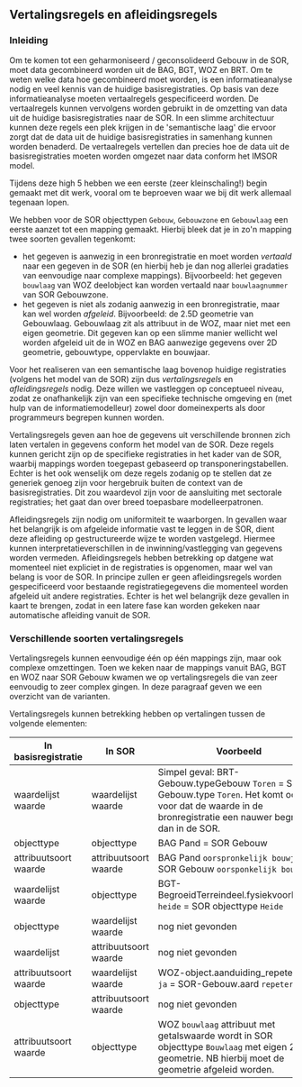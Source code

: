 ## Vertalingsregels en afleidingsregels

### Inleiding

Om te komen tot een geharmoniseerd / geconsolideerd Gebouw in de SOR, moet data gecombineerd worden uit de BAG, BGT, WOZ en BRT. Om te weten welke data hoe gecombineerd moet worden, is een informatieanalyse nodig en veel kennis van de huidige basisregistraties. Op basis van deze informatieanalyse moeten vertaalregels gespecificeerd worden. De vertaalregels kunnen vervolgens worden gebruikt in de omzetting van data uit de huidige basisregistraties naar de SOR. In een slimme architectuur kunnen deze regels een plek krijgen in de 'semantische laag' die ervoor zorgt dat de data uit de huidige basisregistraties in samenhang kunnen worden benaderd. De vertaalregels vertellen dan precies hoe de data uit de basisregistraties moeten worden omgezet naar data conform het IMSOR model. 

Tijdens deze high 5 hebben we een eerste (zeer kleinschaling!) begin gemaakt met dit werk, vooral om te beproeven waar we bij dit werk allemaal tegenaan lopen. 

We hebben voor de SOR objecttypen `Gebouw`, `Gebouwzone` en `Gebouwlaag` een eerste aanzet tot een mapping gemaakt. Hierbij bleek dat je in zo'n mapping twee soorten gevallen tegenkomt: 
- het gegeven is aanwezig in een bronregistratie en moet worden _vertaald_ naar een gegeven in de SOR (en hierbij heb je dan nog allerlei gradaties van eenvoudige naar complexe mappings). Bijvoorbeeld: het gegeven `bouwlaag` van WOZ deelobject kan worden vertaald naar `bouwlaagnummer` van SOR Gebouwzone.
- het gegeven is niet als zodanig aanwezig in een bronregistratie, maar kan wel worden _afgeleid_. Bijvoorbeeld: de 2.5D geometrie van Gebouwlaag. Gebouwlaag zit als attribuut in de WOZ, maar niet met een eigen geometrie. Dit gegeven kan op een slimme manier wellicht wel worden afgeleid uit de in WOZ en BAG aanwezige gegevens over 2D geometrie, gebouwtype, oppervlakte en bouwjaar.

Voor het realiseren van een semantische laag bovenop huidige registraties (volgens het model van de SOR) zijn dus _vertalingsregels_ en _afleidingsregels_  nodig. Deze willen we vastleggen op conceptueel niveau, zodat ze onafhankelijk zijn van een specifieke technische omgeving en (met hulp van de informatiemodelleur) zowel door domeinexperts als door programmeurs begrepen kunnen worden. 

Vertalingsregels geven aan hoe de gegevens uit verschillende bronnen zich laten vertalen in gegevens conform het model van de SOR. Deze regels kunnen gericht zijn op de specifieke registraties in het kader van de SOR, waarbij mappings worden toegepast gebaseerd op transponeringstabellen. Echter is het ook wenselijk om deze regels zodanig op te stellen dat ze generiek genoeg zijn voor hergebruik buiten de context van de basisregistraties. Dit zou waardevol zijn voor de aansluiting met sectorale registraties; het gaat dan over breed toepasbare modelleerpatronen.

Afleidingsregels zijn nodig om uniformiteit te waarborgen. In gevallen waar het belangrijk is om afgeleide informatie vast te leggen in de SOR, dient deze afleiding op gestructureerde wijze te worden vastgelegd. Hiermee kunnen interpretatieverschillen in de inwinning/vastlegging van gegevens worden vermeden. Afleidingsregels hebben betrekking op datgene wat momenteel niet expliciet in de registraties is opgenomen, maar wel van belang is voor de SOR. In principe zullen er geen afleidingsregels worden gespecificeerd voor bestaande registratiegegevens die momenteel worden afgeleid uit andere registraties. Echter is het wel belangrijk deze gevallen in kaart te brengen, zodat in een latere fase kan worden gekeken naar automatische afleiding vanuit de SOR.  

### Verschillende soorten vertalingsregels
Vertalingsregels kunnen eenvoudige één op één mappings zijn, maar ook complexe omzettingen. Toen we keken naar de mappings vanuit BAG, BGT en WOZ naar SOR Gebouw kwamen we op vertalingsregels die van zeer eenvoudig to zeer complex gingen. In deze paragraaf geven we een overzicht van de varianten.  

Vertalingsregels kunnen betrekking hebben op vertalingen tussen de volgende elementen:

In basisregistratie | In SOR | Voorbeeld
--------------------|--------|----------
waardelijst waarde | waardelijst waarde | Simpel geval: BRT-Gebouw.typeGebouw `Toren` = SOR-Gebouw.type `Toren`. Het komt ook voor dat de waarde in de bronregistratie een nauwer begrip is dan in de SOR.
objecttype | objecttype | BAG Pand = SOR Gebouw
attribuutsoort waarde | attribuutsoort waarde | BAG Pand `oorspronkelijk bouwjaar` = SOR Gebouw `oorsponkelijk bouwjaar`
waardelijst waarde | objecttype | BGT-BegroeidTerreindeel.fysiekvoorkomen `heide` = SOR objecttype `Heide`
objecttype | waardelijst waarde | nog niet gevonden
waardelijst | attribuutsoort waarde | nog niet gevonden
attribuutsoort waarde | waardelijst waarde | WOZ-object.aanduiding_repeterend `ja` = SOR-Gebouw.aard `repeterend`
objecttype | attribuutsoort waarde | nog niet gevonden
attribuutsoort waarde | objecttype | WOZ `bouwlaag` attribuut met getalswaarde wordt in SOR objecttype `Bouwlaag` met eigen 2.5D geometrie. NB hierbij moet de geometrie afgeleid worden.